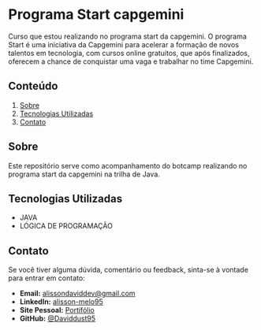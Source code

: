 # Programa Start capgemini
<justify>
Curso que estou realizando no programa start da capgemini. O programa Start é uma iniciativa da Capgemini para acelerar a formação de novos talentos em tecnologia, com cursos online gratuitos, que após finalizados, oferecem a chance de conquistar uma vaga e trabalhar no time Capgemini.
</justify>

## Conteúdo

1. [Sobre](#sobre)
2. [Tecnologias Utilizadas](#tecnologias-utilizadas)
3. [Contato](#contato)

## Sobre
<justify>
Este repositório serve como acompanhamento do botcamp realizando no programa start da capgemini na trilha de Java.
</justify>

## Tecnologias Utilizadas

- JAVA
- LÓGICA DE PROGRAMAÇÃO

## Contato
Se você tiver alguma dúvida, comentário ou feedback, sinta-se à vontade para entrar em contato:

- **Email:** alissondaviddev@gmail.com
- **LinkedIn:** [alisson-melo95](https://www.linkedin.com/in/alisson-melo95/) 
- **Site Pessoal:** [Portifólio](https://alissondev.tech)
- **GitHub:** [@Daviddust95](https://github.com/Daviddust95)
